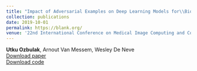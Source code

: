 ```yaml
---
title: "Impact of Adversarial Examples on Deep Learning Models for\\Biomedical Image Segmentation"
collection: publications
date: 2019-10-01
permalink: https://blank.org/
venue: '22nd International Conference on Medical Image Computing and Computer Assisted Intervention (MICCAI), Shenzhen, China <br /> Main track, Accepted'
---
```

**Utku Ozbulak**, Arnout Van Messem, Wesley De Neve <br /> [Download paper](https://blank.org/) <br /> [Download code](https://blank.org/)
